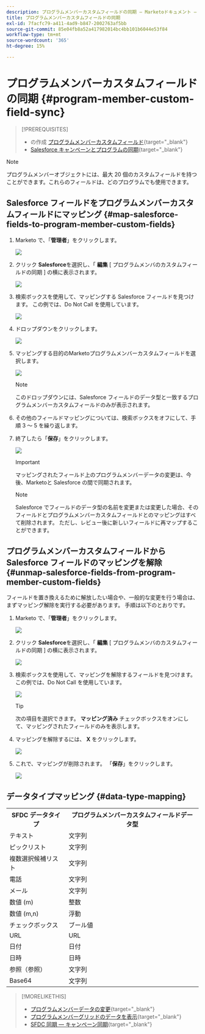 ```yaml
---
description: プログラムメンバーカスタムフィールドの同期 — Marketoドキュメント — 製品ドキュメント
title: プログラムメンバーカスタムフィールドの同期
exl-id: 7facfc79-a411-4ad9-b847-2002763af5bb
source-git-commit: 85e04fb8a52a417982014bc4bb101b6044e53f84
workflow-type: tm+mt
source-wordcount: '365'
ht-degree: 15%

---
```


# プログラムメンバーカスタムフィールドの同期 {#program-member-custom-field-sync}

>[!PREREQUISITES]
>
>* の作成 [プログラムメンバーカスタムフィールド](/help/marketo/product-docs/core-marketo-concepts/programs/working-with-programs/program-member-custom-fields.md){target=&quot;_blank&quot;}
>* [Salesforce キャンペーンとプログラムの同期](/help/marketo/product-docs/core-marketo-concepts/programs/working-with-programs/sync-an-sfdc-campaign-with-a-program.md){target=&quot;_blank&quot;}


>[!NOTE]
>
>プログラムメンバーオブジェクトには、最大 20 個のカスタムフィールドを持つことができます。これらのフィールドは、どのプログラムでも使用できます。

## Salesforce フィールドをプログラムメンバーカスタムフィールドにマッピング {#map-salesforce-fields-to-program-member-custom-fields}

1. Marketo で、「**管理者**」をクリックします。

   ![](assets/program-member-custom-field-sync-1.png)

1. クリック **Salesforce**&#x200B;を選択し、「 **編集** [ プログラムメンバのカスタムフィールドの同期 ] の横に表示されます。

   ![](assets/program-member-custom-field-sync-2.png)

1. 検索ボックスを使用して、マッピングする Salesforce フィールドを見つけます。 この例では、Do Not Call を使用しています。

   ![](assets/program-member-custom-field-sync-3.png)

1. ドロップダウンをクリックします。

   ![](assets/program-member-custom-field-sync-4.png)

1. マッピングする目的のMarketoプログラムメンバーカスタムフィールドを選択します。

   ![](assets/program-member-custom-field-sync-5.png)

   >[!NOTE]
   >
   >このドロップダウンには、Salesforce フィールドのデータ型と一致するプログラムメンバーカスタムフィールドのみが表示されます。

1. その他のフィールドマッピングについては、検索ボックスをオフにして、手順 3 ～ 5 を繰り返します。

1. 終了したら「**保存**」をクリックします。

   ![](assets/program-member-custom-field-sync-6.png)

   >[!IMPORTANT]
   >
   >マッピングされたフィールド上のプログラムメンバーデータの変更は、今後、Marketoと Salesforce の間で同期されます。

   >[!NOTE]
   >
   >Salesforce でフィールドのデータ型の名前を変更または変更した場合、そのフィールドとプログラムメンバーカスタムフィールドとのマッピングはすべて削除されます。 ただし、レビュー後に新しいフィールドに再マップすることができます。

## プログラムメンバーカスタムフィールドから Salesforce フィールドのマッピングを解除 {#unmap-salesforce-fields-from-program-member-custom-fields}

フィールドを置き換えるために解放したい場合や、一般的な変更を行う場合は、まずマッピング解除を実行する必要があります。 手順は以下のとおりです。

1. Marketo で、「**管理者**」をクリックします。

   ![](assets/program-member-custom-field-sync-7.png)

1. クリック **Salesforce**&#x200B;を選択し、「 **編集** [ プログラムメンバのカスタムフィールドの同期 ] の横に表示されます。

   ![](assets/program-member-custom-field-sync-8.png)

1. 検索ボックスを使用して、マッピングを解除するフィールドを見つけます。 この例では、Do Not Call を使用しています。

   ![](assets/program-member-custom-field-sync-9.png)

   >[!TIP]
   >
   >次の項目を選択できます。 **マッピング済み** チェックボックスをオンにして、マッピングされたフィールドのみを表示します。

1. マッピングを解除するには、 **X** をクリックします。

   ![](assets/program-member-custom-field-sync-10.png)

1. これで、マッピングが削除されます。 「**保存**」をクリックします。

   ![](assets/program-member-custom-field-sync-11.png)

## データタイプマッピング {#data-type-mapping}

<table>
  <colgroup>
    <col/>
    <col/>
  </colgroup>
  <tbody>
    <tr>
      <th>SFDC データタイプ</th>
      <th>プログラムメンバーカスタムフィールドデータ型</th>
    </tr>
    <tr>
      <td>テキスト</td>
      <td>文字列</td>
    </tr>
    <tr>
      <td>ピックリスト</td>
      <td>文字列</td>
    </tr>
    <tr>
      <td>複数選択候補リスト</td>
      <td>文字列</td>
    </tr>
    <tr>
      <td>電話</td>
      <td>文字列</td>
    </tr>
    <tr>
      <td>メール</td>
      <td>文字列</td>
    </tr>
    <tr>
      <td>数値 (m)</td>
      <td>整数</td>
    </tr>
    <tr>
      <td>数値 (m,n)</td>
      <td>浮動</td>
    </tr>
    <tr>
      <td>チェックボックス</td>
      <td>ブール値</td>
    </tr>
    <tr>
      <td>URL</td>
      <td>URL</td>
    </tr>
    <tr>
      <td>日付</td>
      <td>日付</td>
    </tr>
    <tr>
      <td>日時</td>
      <td>日時</td>
    </tr>
    <tr>
      <td>参照（参照）</td>
      <td>文字列</td>
    </tr>
    <tr>
      <td>Base64</td>
      <td>文字列</td>
    </tr>
  </tbody>
</table>

>[!MORELIKETHIS]
>
>* [プログラムメンバーデータの変更](/help/marketo/product-docs/core-marketo-concepts/smart-campaigns/program-flow-actions/change-program-member-data.md){target=&quot;_blank&quot;}
>* [プログラムメンバーグリッドのデータを表示](/help/marketo/product-docs/core-marketo-concepts/programs/working-with-programs/manage-and-view-members.md){target=&quot;_blank&quot;}
>* [SFDC 同期 — キャンペーン同期](/help/marketo/product-docs/crm-sync/salesforce-sync/sfdc-sync-details/sfdc-sync-campaign-sync.md){target=&quot;_blank&quot;}

